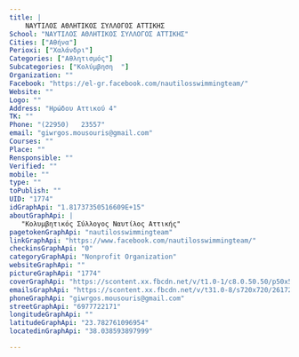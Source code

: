 ```yaml
---
title: |
    ΝΑΥΤΙΛΟΣ ΑΘΛΗΤΙΚΟΣ ΣΥΛΛΟΓΟΣ ΑΤΤΙΚΗΣ
School: "ΝΑΥΤΙΛΟΣ ΑΘΛΗΤΙΚΟΣ ΣΥΛΛΟΓΟΣ ΑΤΤΙΚΗΣ"
Cities: ["Αθήνα"]
Perioxi: ["Χαλάνδρι"]
Categories: ["Αθλητισμός"]
Subcategories: ["Κολύμβηση  "]
Organization: ""
Facebook: "https://el-gr.facebook.com/nautilosswimmingteam/"
Website: ""
Logo: ""
Address: "Ηρώδου Αττικού 4"
TK: ""
Phone: "(22950)   23557"
email: "giwrgos.mousouris@gmail.com"
Courses: ""
Place: ""
Rensponsible: ""
Verified: ""
mobile: ""
type: ""
toPublish: ""
UID: "1774"
idGraphApi: "1.81737350516609E+15"
aboutGraphApi: | 
   "Κολυμβητικός Σύλλογος Ναυτίλος Αττικής"
pagetokenGraphApi: "nautilosswimmingteam"
linkGraphApi: "https://www.facebook.com/nautilosswimmingteam/"
checkinsGraphApi: "0"
categoryGraphApi: "Nonprofit Organization"
websiteGraphApi: ""
pictureGraphApi: "1774"
coverGraphApi: "https://scontent.xx.fbcdn.net/v/t1.0-1/c8.0.50.50/p50x50/14322773_1817389475164492_3837969720576547620_n.jpg?oh=da88a71ef27c4345e5a5b614c8866dd4&amp;oe=5B432986"
emailsGraphApi: "https://scontent.xx.fbcdn.net/v/t31.0-8/s720x720/26172824_2040633329506771_1241833885698870967_o.jpg?oh=2ffb1a5a7f10848088c208096b31baf2&amp;oe=5B39925D"
phoneGraphApi: "giwrgos.mousouris@gmail.com"
streetGraphApi: "6977722171"
longitudeGraphApi: ""
latitudeGraphApi: "23.782761096954"
locatedinGraphApi: "38.038593897999"

---
```




